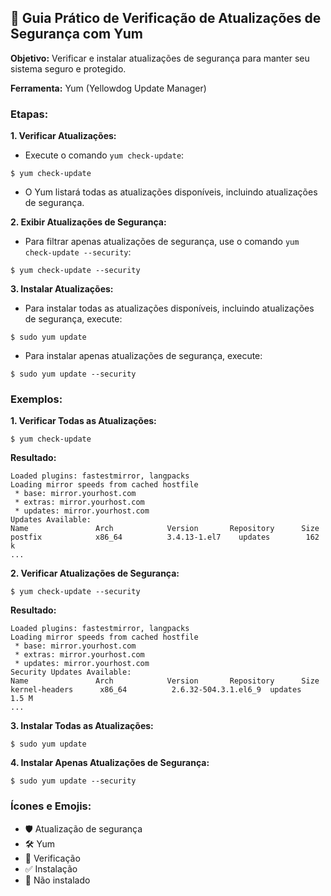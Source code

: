 ## 📝 Guia Prático de Verificação de Atualizações de Segurança com Yum

**Objetivo:** Verificar e instalar atualizações de segurança para manter seu sistema seguro e protegido.

**Ferramenta:** Yum (Yellowdog Update Manager)

### Etapas:

**1. Verificar Atualizações:**

* Execute o comando `yum check-update`:

```
$ yum check-update
```

* O Yum listará todas as atualizações disponíveis, incluindo atualizações de segurança.

**2. Exibir Atualizações de Segurança:**

* Para filtrar apenas atualizações de segurança, use o comando `yum check-update --security`:

```
$ yum check-update --security
```

**3. Instalar Atualizações:**

* Para instalar todas as atualizações disponíveis, incluindo atualizações de segurança, execute:

```
$ sudo yum update
```

* Para instalar apenas atualizações de segurança, execute:

```
$ sudo yum update --security
```

### Exemplos:

**1. Verificar Todas as Atualizações:**

```
$ yum check-update
```

**Resultado:**

```
Loaded plugins: fastestmirror, langpacks
Loading mirror speeds from cached hostfile
 * base: mirror.yourhost.com
 * extras: mirror.yourhost.com
 * updates: mirror.yourhost.com
Updates Available:
Name               Arch            Version       Repository      Size
postfix            x86_64          3.4.13-1.el7    updates        162 k
...
```

**2. Verificar Atualizações de Segurança:**

```
$ yum check-update --security
```

**Resultado:**

```
Loaded plugins: fastestmirror, langpacks
Loading mirror speeds from cached hostfile
 * base: mirror.yourhost.com
 * extras: mirror.yourhost.com
 * updates: mirror.yourhost.com
Security Updates Available:
Name               Arch            Version       Repository      Size
kernel-headers      x86_64          2.6.32-504.3.1.el6_9  updates        1.5 M
...
```

**3. Instalar Todas as Atualizações:**

```
$ sudo yum update
```

**4. Instalar Apenas Atualizações de Segurança:**

```
$ sudo yum update --security
```

### Ícones e Emojis:

* 🛡️ Atualização de segurança
* 🛠️ Yum
* 🔎 Verificação
* ✅ Instalação
* 🚫 Não instalado